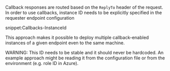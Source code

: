 
Callback responses are routed based on the `ReplyTo` header of the request. In order to use callbacks, instance ID needs to be explicitly specified in the requester endpoint configuration

snippet:Callbacks-InstanceId

This approach makes it possible to deploy multiple callback-enabled instances of a given endpoint even to the same machine.

WARNING: This ID needs to be stable and it should never be hardcoded. An example approach might be reading it from the configuration file or from the environment (e.g. role ID in Azure).